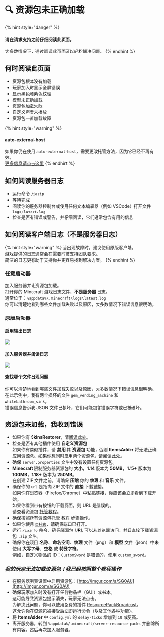 # 🔍 资源包未正确加载

{% hint style="danger" %}
#### 请在请求支持之前仔细阅读此页面。

大多数情况下，通过阅读此页面可以轻松解决问题。
{% endhint %}

## 何时阅读此页面

* 资源包根本没有加载
* 玩家加入时显示全屏错误
* 显示黑色和紫色纹理
* 模型未正确加载
* 资源包加载失败
* 自定义声音未播放
* 资源包一直加载故障

{% hint style="warning" %}
#### auto-external-host

如果你仍在使用 `auto-external-host`，需要更改托管方法，因为它已经不再有效。\
[更多信息请点击这里](../old/old-guides/automatic-upload-hosting.md)
{% endhint %}

## 如何阅读服务器日志

* 运行命令 `/iazip`
* 等待完成
* 阅读你的服务器控制台或使用任何文本编辑器（例如 VSCode）打开文件 `logs/latest.log`
* 检查是否有错误或警告，并仔细阅读，它们通常包含有用的信息

## 如何阅读客户端日志（不是服务器日志）

{% hint style="warning" %}
当出现故障时，建议使用原版客户端。\
游戏提供的日志通常会在需要时被支持团队要求。\
简洁的日志更有助于支持你并更容易找到解决方案。
{% endhint %}

### 任意启动器

加入服务器并让资源包加载。\
打开你的 Minecraft 游戏日志文件，**不是服务器** 日志。\
通常位于：`%appdata%\.minecraft\logs\latest.log` \
你可以清楚地看到哪些文件加载失败以及原因，大多数情况下错误信息很明确。

### 原版启动器

#### 启用输出日志

![](../.gitbook/assets/image\_\(135\).png)

#### 加入服务器并阅读日志

![](<../.gitbook/assets/json_errors (1) (1) (1) (1).png>)

#### 查找哪个文件出现问题

你可以清楚地看到哪些文件加载失败以及原因，大多数情况下错误信息很明确。\
在此示例中，我有两个损坏的文件 `gem_vending_machine` 和 `whitebathroom_sink`。\
错误信息告诉我 JSON 文件已损坏，它们可能包含错误字符或已被破坏。

## 资源包未加载，我收到错误 <a href="#resourcepack-not-loading-i-get-an-error-in-chat" id="resourcepack-not-loading-i-get-an-error-in-chat"></a>

* 如果你有 **SkinsRestorer**，请[阅读此处](../compatibility-with-other-plugins/compatible/skinsrestorer.md)。
* 检查是否有其他插件使用 **自定义资源包**\
  如果你有类似插件，请 **禁用** 其 **资源包** 功能，否则 **ItemsAdder** 将无法正确应用资源包。如果你想同时应用两个资源包，请[阅读此处](../plugin-usage/merge-resourcepacks/)。
* 确保 `server.properties` 文件中没有设置任何资源包。
* **Minecraft** 限制服务器资源包的 **大小**，**1.14** 版本为 **50MB**，**1.15+** 版本为 **100MB**，**1.18+** 版本为 **250MB**。\
  在创建 ZIP 文件之前，请确保 **压缩** 你的 **纹理** 和 **音乐** 文件。
* 确保你的 `url` 是指向 ZIP 文件的 **直接** 下载链接。\
  如果你在浏览器（Firefox/Chrome）中粘贴链接，你应该会立即看到下载开始。\
  如果你看到带有按钮的下载页面，则 URL 是错误的。\
  请查看资源包 [托管教程](../plugin-usage/resourcepack-hosting/)。
* 确保按照所有资源包托管 [教程](../plugin-usage/resourcepack-hosting/) 步骤操作。
* 如果你使用 [`自托管`](../plugin-usage/resourcepack-hosting/resourcepack-self-hosting.md)，请确保端口已打开。
* 运行 `/iainfo` 命令，确保资源包 **URL** 可以从浏览器访问，并且直接下载资源包 `.zip` 文件。
* 确保你在项目 **名称**、**命名空间**、**纹理** 文件（png）和 **模型** 文件（json）中未使用 **大写字母**、**空格** 或 **特殊字符**。\
  例如，自定义物品的 ID：`CustomSword` 是错误的，使用 `custom_sword`。

### _我的玩家无法加载资源包！我已经按照整个教程操作_ <a href="#my-players-cant-see-textures-but-ive-followed-the-whole-tutorial" id="my-players-cant-see-textures-but-ive-followed-the-whole-tutorial"></a>

* 在服务器列表设置中启用资源包：[http://imgur.com/a/SG0AU](http://imgur.com/a/SG0AU)
* 确保玩家加入时没有打开任何物品栏（GUI）或书本。\
  这可能导致资源包提示消失，玩家无法点击。\
  为解决此问题，你可以使用免费的插件 [ResourcePackBroadcast](https://www.spigotmc.org/resources/resourcepackbroadcast.88318/)。\
  这允许你在资源包被接受后立即运行命令（以及其他各种功能）。
* 将 **ItemsAdder** 中 `config.yml` 的 `delay-ticks` 增加到 `10` 或更高。
* 离开服务器，转到 `%appdata%/.minecraft/server-resource-packs` 并删除所有内容。然后再次加入服务器。
